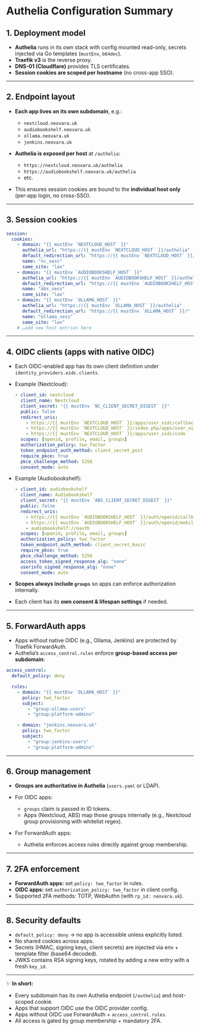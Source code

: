 # Authelia Configuration Summary

## 1. Deployment model

* **Authelia** runs in its own stack with config mounted read-only, secrets injected via Go templates (`mustEnv`, `b64dec`).
* **Traefik v3** is the reverse proxy.
* **DNS-01 (Cloudflare)** provides TLS certificates.
* **Session cookies are scoped per hostname** (no cross-app SSO).

---

## 2. Endpoint layout

* **Each app lives on its own subdomain**, e.g.:

  * `nextcloud.neovara.uk`
  * `audiobookshelf.neovara.uk`
  * `ollama.neovara.uk`
  * `jenkins.neovara.uk`
* **Authelia is exposed per host** at `/authelia`:

  * `https://nextcloud.neovara.uk/authelia`
  * `https://audiobookshelf.neovara.uk/authelia`
  * etc.
* This ensures session cookies are bound to the **individual host only** (per-app login, no cross-SSO).

---

## 3. Session cookies

```yaml
session:
  cookies:
    - domain: "{{ mustEnv `NEXTCLOUD_HOST` }}"
      authelia_url: "https://{{ mustEnv `NEXTCLOUD_HOST` }}/authelia"
      default_redirection_url: "https://{{ mustEnv `NEXTCLOUD_HOST` }}/"
      name: "nc_sess"
      same_site: "lax"
    - domain: "{{ mustEnv `AUDIOBOOKSHELF_HOST` }}"
      authelia_url: "https://{{ mustEnv `AUDIOBOOKSHELF_HOST` }}/authelia"
      default_redirection_url: "https://{{ mustEnv `AUDIOBOOKSHELF_HOST` }}/"
      name: "abs_sess"
      same_site: "lax"
    - domain: "{{ mustEnv `OLLAMA_HOST` }}"
      authelia_url: "https://{{ mustEnv `OLLAMA_HOST` }}/authelia"
      default_redirection_url: "https://{{ mustEnv `OLLAMA_HOST` }}/"
      name: "ollama_sess"
      same_site: "lax"
    # …add new host entries here
```

---

## 4. OIDC clients (apps with native OIDC)

* Each OIDC-enabled app has its own client definition under `identity_providers.oidc.clients`.
* Example (Nextcloud):

  ```yaml
  - client_id: nextcloud
    client_name: Nextcloud
    client_secret: "{{ mustEnv `NC_CLIENT_SECRET_DIGEST` }}"
    public: false
    redirect_uris:
      - https://{{ mustEnv `NEXTCLOUD_HOST` }}/apps/user_oidc/callback
      - https://{{ mustEnv `NEXTCLOUD_HOST` }}/index.php/apps/user_oidc/callback
      - https://{{ mustEnv `NEXTCLOUD_HOST` }}/apps/user_oidc/code
    scopes: [openid, profile, email, groups]
    authorization_policy: two_factor
    token_endpoint_auth_method: client_secret_post
    require_pkce: true
    pkce_challenge_method: S256
    consent_mode: auto
  ```
* Example (Audiobookshelf):

  ```yaml
  - client_id: audiobookshelf
    client_name: Audiobookshelf
    client_secret: "{{ mustEnv `ABS_CLIENT_SECRET_DIGEST` }}"
    public: false
    redirect_uris:
      - https://{{ mustEnv `AUDIOBOOKSHELF_HOST` }}/auth/openid/callback
      - https://{{ mustEnv `AUDIOBOOKSHELF_HOST` }}/auth/openid/mobile-redirect
      - audiobookshelf://oauth
    scopes: [openid, profile, email, groups]
    authorization_policy: two_factor
    token_endpoint_auth_method: client_secret_basic
    require_pkce: true
    pkce_challenge_method: S256
    access_token_signed_response_alg: "none"
    userinfo_signed_response_alg: "none"
    consent_mode: auto
  ```
* **Scopes always include `groups`** so apps can enforce authorization internally.
* Each client has its **own consent & lifespan settings** if needed.

---

## 5. ForwardAuth apps

* Apps without native OIDC (e.g., Ollama, Jenkins) are protected by Traefik ForwardAuth.
* Authelia’s `access_control.rules` enforce **group-based access per subdomain**:

```yaml
access_control:
  default_policy: deny

  rules:
    - domain: "{{ mustEnv `OLLAMA_HOST` }}"
      policy: two_factor
      subject:
        - "group:ollama-users"
        - "group:platform-admins"

    - domain: "jenkins.neovara.uk"
      policy: two_factor
      subject:
        - "group:jenkins-users"
        - "group:platform-admins"
```

---

## 6. Group management

* **Groups are authoritative in Authelia** (`users.yaml` or LDAP).
* For OIDC apps:

  * `groups` claim is passed in ID tokens.
  * Apps (Nextcloud, ABS) map those groups internally (e.g., Nextcloud group provisioning with whitelist regex).
* For ForwardAuth apps:

  * Authelia enforces access rules directly against group membership.

---

## 7. 2FA enforcement

* **ForwardAuth apps:** set `policy: two_factor` in rules.
* **OIDC apps:** set `authorization_policy: two_factor` in client config.
* Supported 2FA methods: TOTP, WebAuthn (with `rp_id: neovara.uk`).

---

## 8. Security defaults

* `default_policy: deny` → no app is accessible unless explicitly listed.
* No shared cookies across apps.
* Secrets (HMAC, signing keys, client secrets) are injected via env + template filter (base64 decoded).
* JWKS contains RSA signing keys, rotated by adding a new entry with a fresh `key_id`.

---

✨ **In short:**

* Every subdomain has its own Authelia endpoint (`/authelia`) and host-scoped cookie.
* Apps that support OIDC use the OIDC provider config.
* Apps without OIDC use ForwardAuth + `access_control.rules`.
* All access is gated by group membership + mandatory 2FA.

